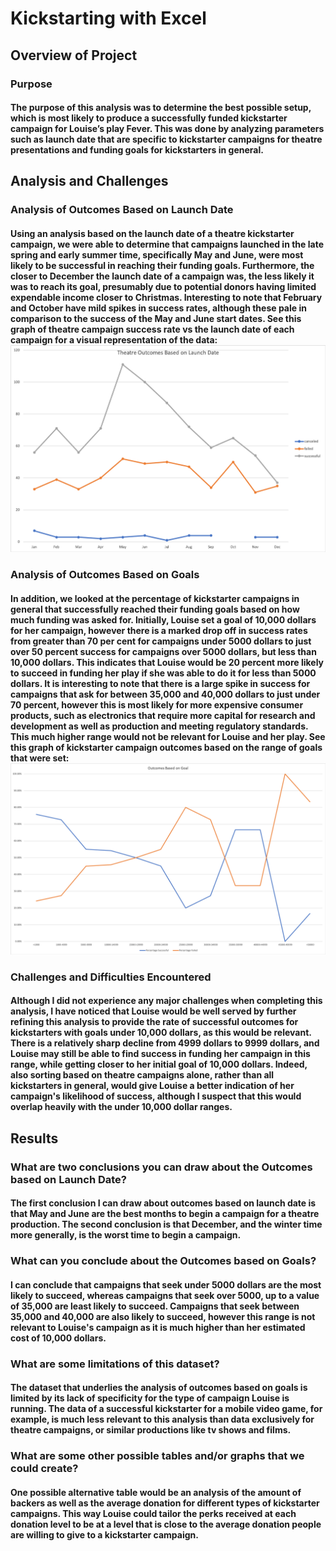 # Kickstarting with Excel

## Overview of Project

### Purpose
#### The purpose of this analysis was to determine the best possible setup, which is most likely to produce a successfully funded kickstarter campaign for Louise’s play Fever. This was done by analyzing parameters such as launch date that are specific to kickstarter campaigns for theatre presentations and funding goals for kickstarters in general.  

## Analysis and Challenges

### Analysis of Outcomes Based on Launch Date
#### Using an analysis based on the launch date of a theatre kickstarter campaign, we were able to determine that campaigns launched in the late spring and early summer time, specifically May and June, were most likely to be successful in reaching their funding goals. Furthermore, the closer to December the launch date of a campaign was, the less likely it was to reach its goal, presumably due to potential donors having limited expendable income closer to Christmas. Interesting to note that February and October have mild spikes in success rates, although these pale in comparison to the success of the May and June start dates. See this graph of theatre campaign success rate vs the launch date of each campaign for a visual representation of the data:  ![Here](https://github.com/asadca4u/Kickstarter-analysis/blob/master/Resources/Theater_Outcomes_vs_Launch.png)

### Analysis of Outcomes Based on Goals
#### In addition, we looked at the percentage of kickstarter campaigns in general that successfully reached their funding goals based on how much funding was asked for. Initially, Louise set a goal of 10,000 dollars for her campaign, however there is a marked drop off in success rates from greater than 70 per cent for campaigns under 5000 dollars to just over 50 percent success for campaigns over 5000 dollars, but less than 10,000 dollars. This indicates that Louise would be 20 percent more likely to succeed in funding her play if she was able to do it for less than 5000 dollars. It is interesting to note that there is a large spike in success for campaigns that ask for between 35,000 and 40,000 dollars to just under 70 percent, however this is most likely for more expensive consumer products, such as electronics that require more capital for research and development as well as production and meeting regulatory standards. This much higher range would not be relevant for Louise and her play. See this graph of kickstarter campaign outcomes based on the range of goals that were set: ![Here](https://github.com/asadca4u/Kickstarter-analysis/blob/master/Resources/Outcomes_vs_Goals.png)

### Challenges and Difficulties Encountered
#### Although I did not experience any major challenges when completing this analysis, I have noticed that Louise would be well served by further refining this analysis to provide the rate of successful outcomes for kickstarters with goals under 10,000 dollars, as this would be relevant. There is a relatively sharp decline from 4999 dollars to 9999 dollars, and Louise may still be able to find success in funding her campaign in this range, while getting closer to her initial goal of 10,000 dollars. Indeed, also sorting based on theatre campaigns alone, rather than all kickstarters in general, would give Louise a better indication of her campaign's likelihood of success, although I suspect that this would overlap heavily with the under 10,000 dollar ranges. 

## Results

### What are two conclusions you can draw about the Outcomes based on Launch Date?
#### The first conclusion I can draw about outcomes based on launch date is that May and June are the best months to begin a campaign for a theatre production. The second conclusion is that December, and the winter time more generally, is the worst time to begin a campaign. 

### What can you conclude about the Outcomes based on Goals?
#### I can conclude that campaigns that seek under 5000 dollars are the most likely to succeed, whereas campaigns that seek over 5000, up to a value of 35,000 are least likely to succeed. Campaigns that seek between 35,000 and 40,000 are also likely to succeed, however this range is not relevant to Louise's campaign as it is much higher than her estimated cost of 10,000 dollars. 

### What are some limitations of this dataset?
#### The dataset that underlies the analysis of outcomes based on goals is limited by its lack of specificity for the type of campaign Louise is running. The data of a successful kickstarter for a mobile video game, for example, is much less relevant to this analysis than data exclusively for theatre campaigns, or similar productions like tv shows and films. 
	
### What are some other possible tables and/or graphs that we could create?
#### One possible alternative table would be an analysis of the amount of backers as well as the average donation for different types of kickstarter campaigns. This way Louise could tailor the perks received at each donation level to be at a level that is close to the average donation people are willing to give to a kickstarter campaign. 
